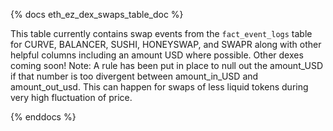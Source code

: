{% docs eth_ez_dex_swaps_table_doc %}

This table currently contains swap events from the ```fact_event_logs``` table for CURVE, BALANCER, SUSHI, HONEYSWAP, and SWAPR along with other helpful columns including an amount USD where possible. Other dexes coming soon! 
Note: A rule has been put in place to null out the amount_USD if that number is too divergent between amount_in_USD and amount_out_usd. This can happen for swaps of less liquid tokens during very high fluctuation of price.

{% enddocs %}